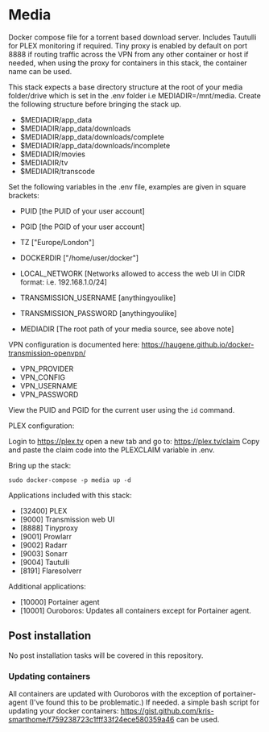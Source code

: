 # Media
Docker compose file for a torrent based download server. Includes Tautulli for PLEX monitoring if required. Tiny proxy is enabled by default on port 8888 if routing traffic across the VPN from any other container or host if needed, when using the proxy for containers in this stack, the container name can be used.

This stack expects a base directory structure at the root of your media folder/drive which is set in the .env folder i.e MEDIADIR=/mnt/media. Create the following structure before bringing the stack up.

- $MEDIADIR/app_data
- $MEDIADIR/app_data/downloads
- $MEDIADIR/app_data/downloads/complete
- $MEDIADIR/app_data/downloads/incomplete
- $MEDIADIR/movies
- $MEDIADIR/tv
- $MEDIADIR/transcode


Set the following variables in the .env file, examples are given in square brackets:
- PUID [the PUID of your user account] 
- PGID [the PGID of your user account] 
- TZ ["Europe/London"]
- DOCKERDIR ["/home/user/docker"]

- LOCAL_NETWORK [Networks allowed to access the web UI in CIDR format: i.e. 192.168.1.0/24]
- TRANSMISSION_USERNAME [anythingyoulike]
- TRANSMISSION_PASSWORD [anythingyoulike]
- MEDIADIR [The root path of your media source, see above note]

VPN configuration is documented here: https://haugene.github.io/docker-transmission-openvpn/
- VPN_PROVIDER
- VPN_CONFIG
- VPN_USERNAME
- VPN_PASSWORD

View the PUID and PGID for the current user using the ```id``` command.

PLEX configuration:

Login to https://plex.tv open a new tab and go to: https://plex.tv/claim 
Copy and paste the claim code into the PLEXCLAIM variable in .env.

Bring up the stack:
```
sudo docker-compose -p media up -d
```

Applications included with this stack:
- [32400] PLEX
- [9000]  Transmission web UI
- [8888]  Tinyproxy
- [9001]  Prowlarr
- [9002]  Radarr
- [9003]  Sonarr
- [9004]  Tautulli
- [8191]  Flaresolverr

Additional applications:
- [10000] Portainer agent
- [10001] Ouroboros: Updates all containers except for Portainer agent.

## Post installation
No post installation tasks will be covered in this repository.

### Updating containers
All containers are updated with Ouroboros with the exception of portainer-agent (I've found this to be problematic.) If needed. a simple bash script for updating your docker containers: https://gist.github.com/kris-smarthome/f759238723c1fff33f24ece580359a46 can be used.
